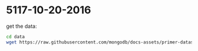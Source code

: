 # 5117-10-20-2016

get the data:

```sh
cd data
wget https://raw.githubusercontent.com/mongodb/docs-assets/primer-dataset/primer-dataset.json
```
